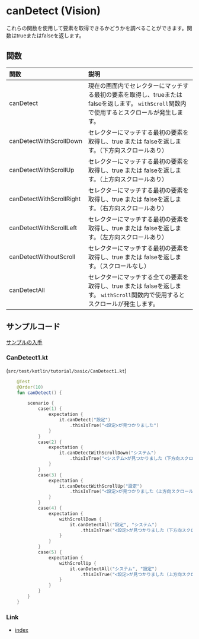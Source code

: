 # canDetect (Vision)

これらの関数を使用して要素を取得できるかどうかを調べることができます。関数はtrueまたはfalseを返します。

## 関数

| 関数                       | 説明                                                                               |
|:-------------------------|:---------------------------------------------------------------------------------|
| canDetect                | 現在の画面内でセレクターにマッチする最初の要素を取得し、trueまたはfalseを返します。 `withScroll`関数内で使用するとスクロールが発生します。 |
| canDetectWithScrollDown  | セレクターにマッチする最初の要素を取得し、true または falseを返します。（下方向スクロールあり）                            |
| canDetectWithScrollUp    | セレクターにマッチする最初の要素を取得し、true または falseを返します。（上方向スクロールあり）                            |
| canDetectWithScrollRight | セレクターにマッチする最初の要素を取得し、true または falseを返します。（右方向スクロールあり）                            |
| canDetectWithScrollLeft  | セレクターにマッチする最初の要素を取得し、true または falseを返します。（左方向スクロールあり）                            |
| canDetectWithoutScroll   | セレクターにマッチする最初の要素を取得し、true または falseを返します。（スクロールなし）                               |
| canDetectAll             | セレクターにマッチする全ての要素を取得し、true または falseを返します。 `withScroll`関数内で使用するとスクロールが発生します。      |

## サンプルコード

[サンプルの入手](../../../getting_samples_ja.md)

### CanDetect1.kt

(`src/test/kotlin/tutorial/basic/CanDetect1.kt`)

```kotlin
    @Test
    @Order(10)
    fun canDetect() {

        scenario {
            case(1) {
                expectation {
                    it.canDetect("設定")
                        .thisIsTrue("<設定>が見つかりました")
                }
            }
            case(2) {
                expectation {
                    it.canDetectWithScrollDown("システム")
                        .thisIsTrue("<システム>が見つかりました（下方向スクロールあり）")
                }
            }
            case(3) {
                expectation {
                    it.canDetectWithScrollUp("設定")
                        .thisIsTrue("<設定>が見つかりました（上方向スクロールあり）")
                }
            }
            case(4) {
                expectation {
                    withScrollDown {
                        it.canDetectAll("設定", "システム")
                            .thisIsTrue("<設定>が見つかりました（下方向スクロールあり）")
                    }
                }
            }
            case(5) {
                expectation {
                    withScrollUp {
                        it.canDetectAll("システム", "設定")
                            .thisIsTrue("<設定>が見つかりました（上方向スクロールあり）")
                    }
                }
            }
        }
    }
```

### Link

- [index](../../../../index_ja.md)

